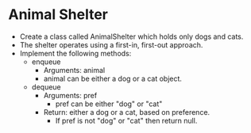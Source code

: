# Animal Shelter

- Create a class called AnimalShelter which holds only dogs and cats.
- The shelter operates using a first-in, first-out approach.
- Implement the following methods:
  - enqueue
    - Arguments: animal
    - animal can be either a dog or a cat object.
  - dequeue
    - Arguments: pref
      - pref can be either "dog" or "cat"
    - Return: either a dog or a cat, based on preference.
      - If pref is not "dog" or "cat" then return null.
